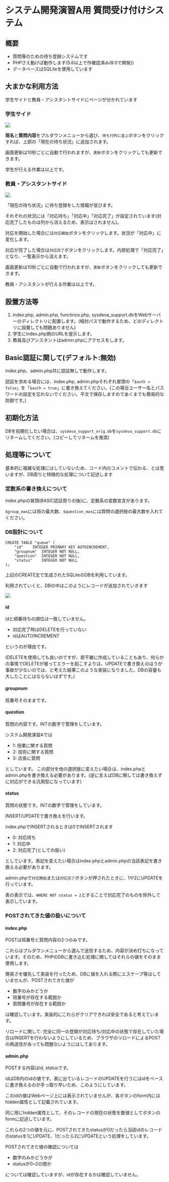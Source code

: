# システム開発演習A用 質問受け付けシステム

## 概要

- 質問等のための待ち登録システムです
- PHPさえ動けば動作します(5.6以上で作確認済み(8.0で開発))
- データベースはSQLiteを使用しています

## 大まかな利用方法
学生サイドと教員・アシスタントサイドにページが分かれています

### 学生サイド

![](https://i.imgur.com/uDfiVvy.png)


**班名**と**質問内容**をプルダウンメニューから選び、`待ち行列に並ぶ`ボタンをクリックすれば、上部の「現在の待ち状況」に追加されます。

画面更新は10秒ごとに自動で行われますが、`更新`ボタンをクリックしても更新できます。

学生が行える作業は以上です。

### 教員・アシスタントサイド

![](https://i.imgur.com/f42SYEd.png)

「現在の待ち状況」に待ち登録をした情報が並びます。

それぞれの状況には「対応待ち」「対応中」「対応完了」が設定されています(対応完了したものは列から消えるため、表示はされません)。

対応を開始した場合には`対応開始`ボタンをクリックします。状況が「対応中」に変化します。

対応が完了した場合は`対応完了`ボタンをクリックします。内部処理で「対応完了」となり、一覧表示から消えます。

画面更新は10秒ごとに自動で行われますが、`更新`ボタンをクリックしても更新できます。

教員・アシスタントが行える作業は以上です。

## 設置方法等

1. index.php, admin.php, functinos.php, sysdeva_support.dbをWebサーバーのディレクトリに配置します。(相対パスで動作するため、どのディレクトリに設置しても問題ありません)
2. 学生にindex.php側のURLを提示します。
3. 教員及びアシスタントはadmin.phpにアクセスをします。

## Basic認証に関して(デフォルト:無効)

index.php、admin.php共に認証無しで動作します。

認証を求める場合には、index.php, admin.phpそれぞれ冒頭の「`$auth = false`」を「`$auth = true`」に書き換えてください。(この場合ユーザー名とパスワードの設定を忘れないでください。平文で保存しますのであくまでも簡易的な防御です。)

## 初期化方法

DBを初期化したい場合は、`sysdeva_support_orig.db`を`sysdeva_support.db`にリネームしてください。(コピーしてリネームを推奨)

## 処理等について

基本的に複雑な処理にはしていないため、コード内のコメントで伝わる、とは思いますが、DB周りと特徴的な処理について記述します

### 定数系の書き換えについて

index.phpの冒頭(BASIC認証周りの後)に、定数系の変数宣言があります。

`$group_max`には班の最大数、`$question_max`には質問の選択肢の最大数を入れてください。

### DB設計について

```sql=
CREATE TABLE "queue" (
	"id"	INTEGER PRIMARY KEY AUTOINCREMENT,
	"groupnum"	INTEGER NOT NULL,
	"question"	INTEGER NOT NULL,
	"status"	INTEGER NOT NULL
);
```

上記のCREATE文で生成されたSQLiteのDBを利用しています。

利用されていくと、DBの中はこのようにレコードが追加されていきます

![](https://i.imgur.com/Jsmnvam.png)

#### id

idと順番待ちの順位は一致していません。

- 対応完了時はDELETEを行っていない
- idはAUTOINCREMENT

というのが理由です。

(DELETEを使用しても良いのですが、若干雑に作成していることもあり、何らかの事情でDELETEが被ってエラーを起こすよりは、UPDATEで書き換えのほうが事故が少ないのでは、と考えた結果このような実装になりました。DBの容量も大したことにはならないはずです。)


#### groupnum

班番号そのままです。

#### question

質問の内容です。INTの数字で管理をしています。

システム開発演習Aでは

- 1: 授業に関する質問
- 2: 技術に関する質問
- 3: 店長に質問

としています。
この部分を他の選択肢に変えたい場合は、index.phpとadmin.phpを書き換える必要があります。(逆に言えばDBに関しては書き換えずに対応ができる汎用型になっています)

#### status

質問の状態です。INTの数字で管理をしています。

INSERT/UPDATEで書き換えを行います。

index.phpでINSERTされるときは0でINSERTされます

- 0: 対応待ち
- 1: 対応中
- 2: 対応完了(としての扱い)

としています。表記を変えたい場合はindex.phpとadmin.phpの当該表記を書き換える必要があります。

admin.phpで`対応開始`または`対応完了`ボタンが押されたときに、1や2にUPDATEを行っています。

表の表示では、`WHERE NOT status = 2`とすることで対応完了のものを除外して表示しています。

### POSTされてきた値の扱いについて

#### index.php

POSTは班番号と質問内容の2つのみです。

これらはプルダウンメニューから選んで送信するため、内容が決め打ちになっています。そのため、PHPのDBに書き込む処理に関してはそれらの値をそのまま使用します。

簡易さを優先して実装を行ったため、DBに値を入れる際にエスケープ等はしていませんが、POSTされてきた値が

- 数字のみかどうか
- 班番号が存在する範囲か
- 質問番号が存在する範囲か

は確認しています。実装的にこれらがクリアできれば安全であると考えています。

リロードに関して: 完全に同一の登録が対応待ち/対応中の状態で存在していた場合はINSERTを行わないようにしているため、ブラウザのリロードによるPOSTの再送信があっても問題ないようにはしてあります。

#### admin.php

POSTする内容はid, statusです。

idはDB内のidの値です。表に出ているレコードのUPDATEを行うにはidをベースに書き換えるのが手っ取り早いため、このようにしています。

このidの値はWebページ上には表示されていませんが、各ボタンのform内にはhidden属性として記載されています。

同じ用にhidden属性として、そのレコードの現在の状態を数値としてボタンのformに記述しています。

これらの2つの値を元に、POSTされてきたstatusが0だったら当該idのレコードのstatusを1にUPDATE、1だったら2にUPDATEという処理をしています。

POSTされてきた値の確認については

- 数字のみかどうかが
- statusが0~2の間か

については確認していますが、idが存在するかは確認していません。